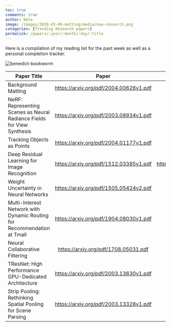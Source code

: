 ```yaml
---
toc: true
comments: true
author: Wale
image: /images/2020-03-09-matting/media/new-research.png
categories: [Trending Research papers]
permalink: /papers/:year/:month/:day/:title
---
```


Here is a compilation of my reading list for the past week as well as a personal completion tracker.

![benedict-bookworm](https://media.giphy.com/media/HBHrbvkXAg5gI/giphy.gif)


| Paper Title                                                  |                 Paper                  |                         Source Code                          |        Read        | Implemented |
| ------------------------------------------------------------ | :------------------------------------: | :----------------------------------------------------------: | :----------------: | :---------: |
| Background Matting                                           | https://arxiv.org/pdf/2004.00626v1.pdf |      https://github.com/senguptaumd/Background-Matting       | :heavy_check_mark: |     :x:     |
| NeRF: Representing Scenes as Neural Radiance Fields for View Synthesis | https://arxiv.org/pdf/2003.08934v1.pdf |          https://github.com/yenchenlin/nerf-pytorch          |        :x:         |     :x:     |
| Tracking Objects as Points                                   | https://arxiv.org/pdf/2004.01177v1.pdf |          https://github.com/xingyizhou/CenterTrack           |        :x:         |     :x:     |
| Deep Residual Learning for Image Recognition                 | https://arxiv.org/pdf/1512.03385v1.pdf | https://github.com/tensorflow/models/tree/master/research/deeplab |        :x:         |     :x:     |
| Weight Uncertainty in Neural Networks                        | https://arxiv.org/pdf/1505.05424v2.pdf |  https://github.com/piEsposito/blitz-bayesian-deep-learning  |        :x:         |     :x:     |
| Multi-Interest Network with Dynamic Routing for Recommendation at Tmall | https://arxiv.org/pdf/1904.08030v1.pdf |           https://github.com/shenweichen/deepmatch           |        :x:         |     :x:     |
| Neural Collaborative Filtering                               |  https://arxiv.org/pdf/1708.05031.pdf  |           https://github.com/shenweichen/deepmatch           |        :x:         |     :x:     |
| TResNet: High Performance GPU-Dedicated Architecture         | https://arxiv.org/pdf/2003.13630v1.pdf |               https://github.com/mrT23/TResNet               |        :x:         |     :x:     |
| Strip Pooling: Rethinking Spatial Pooling for Scene Parsing  | https://arxiv.org/pdf/2003.13328v1.pdf |            https://github.com/Andrew-Qibin/SPNet             |        :x:         |     :x:     |